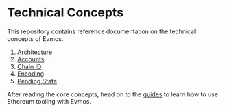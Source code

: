 <!--
order: false
parent:
  order: 4
-->

# Technical Concepts

This repository contains reference documentation on the technical concepts of Evmos.

1. [Architecture](./architecture)
2. [Accounts](./accounts)
3. [Chain ID](./chain_id)
4. [Encoding](./encoding)
5. [Pending State](./pending_state)

After reading the core concepts, head on to the [guides](../guides/README) to learn how to use Ethereum tooling with Evmos.
